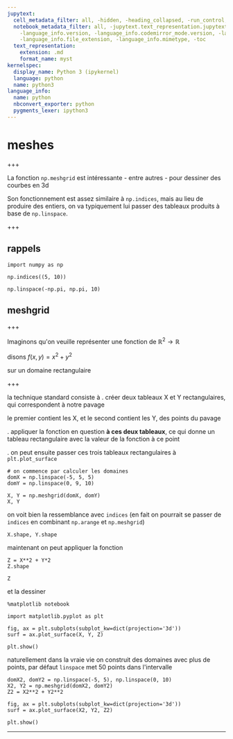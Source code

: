 ```yaml
---
jupytext:
  cell_metadata_filter: all, -hidden, -heading_collapsed, -run_control, -trusted
  notebook_metadata_filter: all, -jupytext.text_representation.jupytext_version, -jupytext.text_representation.format_version,
    -language_info.version, -language_info.codemirror_mode.version, -language_info.codemirror_mode,
    -language_info.file_extension, -language_info.mimetype, -toc
  text_representation:
    extension: .md
    format_name: myst
kernelspec:
  display_name: Python 3 (ipykernel)
  language: python
  name: python3
language_info:
  name: python
  nbconvert_exporter: python
  pygments_lexer: ipython3
---
```


# meshes

+++

La fonction `np.meshgrid` est intéressante - entre autres - pour dessiner des courbes en 3d

Son fonctionnement est assez similaire à `np.indices`, mais au lieu de produire des entiers, on va typiquement lui passer des tableaux produits à base de `np.linspace`.

+++

## rappels

```{code-cell} ipython3
import numpy as np
```

```{code-cell} ipython3
np.indices((5, 10))
```

```{code-cell} ipython3
np.linspace(-np.pi, np.pi, 10)
```

## meshgrid

+++

Imaginons qu'on veuille représenter une fonction de $\mathbb{R}^2 \rightarrow \mathbb{R}$

disons $f(x, y) = x^2 + y^2$ 

sur un domaine rectangulaire

+++

la technique standard consiste à 
. créer deux tableaux X et Y rectangulaires, qui correspondent à notre pavage

  le premier contient les X, et le second contient les Y, des points du pavage
  
. appliquer la fonction en question **à ces deux tableaux**, ce qui donne un tableau rectangulaire avec la valeur de la fonction à ce point

. on peut ensuite passer ces trois tableaux rectangulaires à `plt.plot_surface`

```{code-cell} ipython3
# on commence par calculer les domaines
domX = np.linspace(-5, 5, 5)
domY = np.linspace(0, 9, 10)
```

```{code-cell} ipython3
X, Y = np.meshgrid(domX, domY)
X, Y
```

on voit bien la ressemblance avec `indices` (en fait on pourrait se passer de `indices` en combinant `np.arange` et `np.meshgrid`)

```{code-cell} ipython3
X.shape, Y.shape
```

maintenant on peut appliquer la fonction

```{code-cell} ipython3
Z = X**2 + Y*2
Z.shape
```

```{code-cell} ipython3
Z
```

et la dessiner

```{code-cell} ipython3
%matplotlib notebook

import matplotlib.pyplot as plt
```

```{code-cell} ipython3
fig, ax = plt.subplots(subplot_kw=dict(projection='3d'))
surf = ax.plot_surface(X, Y, Z)

plt.show()
```

naturellement dans la vraie vie on construit des domaines avec plus de points, par défaut `linspace` met 50 points dans l'intervalle

```{code-cell} ipython3
domX2, domY2 = np.linspace(-5, 5), np.linspace(0, 10)
X2, Y2 = np.meshgrid(domX2, domY2)
Z2 = X2**2 + Y2**2
```

```{code-cell} ipython3
fig, ax = plt.subplots(subplot_kw=dict(projection='3d'))
surf = ax.plot_surface(X2, Y2, Z2)

plt.show()
```

***
